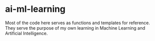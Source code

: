 # ai-ml-learning
Most of the code here serves as functions and templates for reference. They serve the purpose of my own learning in Machine Learning and Artificial Intelligence.
